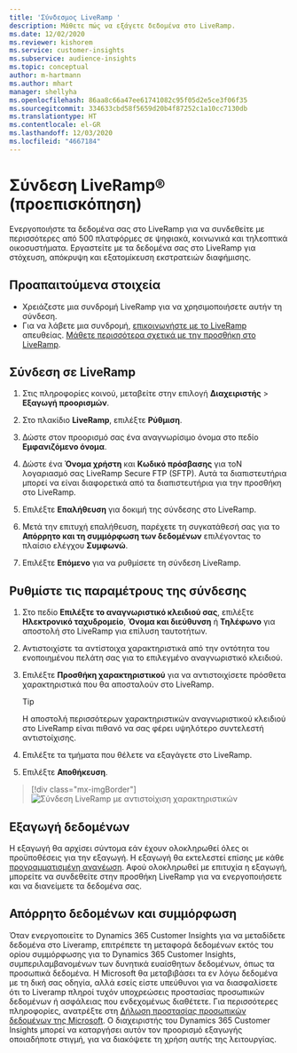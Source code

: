```yaml
---
title: 'Σύνδεσμος LiveRamp '
description: Μάθετε πώς να εξάγετε δεδομένα στο LiveRamp.
ms.date: 12/02/2020
ms.reviewer: kishorem
ms.service: customer-insights
ms.subservice: audience-insights
ms.topic: conceptual
author: m-hartmann
ms.author: mhart
manager: shellyha
ms.openlocfilehash: 86aa8c66a47ee61741082c95f05d2e5ce3f06f35
ms.sourcegitcommit: 334633cbd58f5659d20b4f87252c1a10cc7130db
ms.translationtype: HT
ms.contentlocale: el-GR
ms.lasthandoff: 12/03/2020
ms.locfileid: "4667184"
---
```

# <a name="liverampreg-connector-preview"></a>Σύνδεση LiveRamp&reg; (προεπισκόπηση)

Ενεργοποιήστε τα δεδομένα σας στο LiveRamp για να συνδεθείτε με περισσότερες από 500 πλατφόρμες σε ψηφιακά, κοινωνικά και τηλεοπτικά οικοσυστήματα. Εργαστείτε με τα δεδομένα σας στο LiveRamp για στόχευση, απόκρυψη και εξατομίκευση εκστρατειών διαφήμισης.

## <a name="prerequisites"></a>Προαπαιτούμενα στοιχεία

- Χρειάζεστε μια συνδρομή LiveRamp για να χρησιμοποιήσετε αυτήν τη σύνδεση.
- Για να λάβετε μια συνδρομή, [επικοινωνήστε με το LiveRamp](https://liveramp.com/contact/) απευθείας. [Μάθετε περισσότερα σχετικά με την προσθήκη στο LiveRamp](https://liveramp.com/our-platform/data-onboarding/).

## <a name="connect-to-liveramp"></a>Σύνδεση σε LiveRamp

1. Στις πληροφορίες κοινού, μεταβείτε στην επιλογή **Διαχειριστής** > **Εξαγωγή προορισμών**.

1. Στο πλακίδιο **LiveRamp**, επιλέξτε **Ρύθμιση**.

1. Δώστε στον προορισμό σας ένα αναγνωρίσιμο όνομα στο πεδίο **Εμφανιζόμενο όνομα**.

1. Δώστε ένα **Όνομα χρήστη** και **Κωδικό πρόσβασης** για τοΝ λογαριασμό σας LiveRamp Secure FTP (SFTP).
Αυτά τα διαπιστευτήρια μπορεί να είναι διαφορετικά από τα διαπιστευτήρια για την προσθήκη στο LiveRamp.

1. Επιλέξτε **Επαλήθευση** για δοκιμή της σύνδεσης στο LiveRamp.

1. Μετά την επιτυχή επαλήθευση, παρέχετε τη συγκατάθεσή σας για το **Απόρρητο και τη συμμόρφωση των δεδομένων** επιλέγοντας το πλαίσιο ελέγχου **Συμφωνώ**.

1. Επιλέξτε **Επόμενο** για να ρυθμίσετε τη σύνδεση LiveRamp.

## <a name="configure-the-connector"></a>Ρυθμίστε τις παραμέτρους της σύνδεσης

1. Στο πεδίο **Επιλέξτε το αναγνωριστικό κλειδιού σας**, επιλέξτε **Ηλεκτρονικό ταχυδρομείο**, **Όνομα και διεύθυνση** ή **Τηλέφωνο** για αποστολή στο LiveRamp για επίλυση ταυτοτήτων.

1. Αντιστοιχίστε τα αντίστοιχα χαρακτηριστικά από την οντότητα του ενοποιημένου πελάτη σας για το επιλεγμένο αναγνωριστικό κλειδιού.

1. Επιλέξτε **Προσθήκη χαρακτηριστικού** για να αντιστοιχίσετε πρόσθετα χαρακτηριστικά που θα αποσταλούν στο LiveRamp.

   > [!TIP]
   > Η αποστολή περισσότερων χαρακτηριστικών αναγνωριστικού κλειδιού στο LiveRamp είναι πιθανό να σας φέρει υψηλότερο συντελεστή αντιστοίχισης.

1. Επιλέξτε τα τμήματα που θέλετε να εξαγάγετε στο LiveRamp.

1. Επιλέξτε **Αποθήκευση**.

> [!div class="mx-imgBorder"]
> ![Σύνδεση LiveRamp με αντιστοίχιση χαρακτηριστικών](media/export-liveramp-segments.png "Σύνδεση LiveRamp με αντιστοίχιση χαρακτηριστικών")

## <a name="export-the-data"></a>Εξαγωγή δεδομένων

Η εξαγωγή θα αρχίσει σύντομα εάν έχουν ολοκληρωθεί όλες οι προϋποθέσεις για την εξαγωγή. Η εξαγωγή θα εκτελεστεί επίσης με κάθε [προγραμματισμένη ανανέωση](system.md#schedule-tab).
Αφού ολοκληρωθεί με επιτυχία η εξαγωγή, μπορείτε να συνδεθείτε στην προσθήκη LiveRamp για να ενεργοποιήσετε και να διανείμετε τα δεδομένα σας.

## <a name="data-privacy-and-compliance"></a>Απόρρητο δεδομένων και συμμόρφωση

Όταν ενεργοποιείτε το Dynamics 365 Customer Insights για να μεταδίδετε δεδομένα στο Liveramp, επιτρέπετε τη μεταφορά δεδομένων εκτός του ορίου συμμόρφωσης για το Dynamics 365 Customer Insights, συμπεριλαμβανομένων των δυνητικά ευαίσθητων δεδομένων, όπως τα προσωπικά δεδομένα. Η Microsoft θα μεταβιβάσει τα εν λόγω δεδομένα με τη δική σας οδηγία, αλλά εσείς είστε υπεύθυνοι για να διασφαλίσετε ότι το Liveramp πληροί τυχόν υποχρεώσεις προστασίας προσωπικών δεδομένων ή ασφάλειας που ενδεχομένως διαθέτετε. Για περισσότερες πληροφορίες, ανατρέξτε στη [Δήλωση προστασίας προσωπικών δεδομένων της Microsoft](https://go.microsoft.com/fwlink/?linkid=396732).
Ο διαχειριστής του Dynamics 365 Customer Insights μπορεί να καταργήσει αυτόν τον προορισμό εξαγωγής οποιαδήποτε στιγμή, για να διακόψετε τη χρήση αυτής της λειτουργίας.